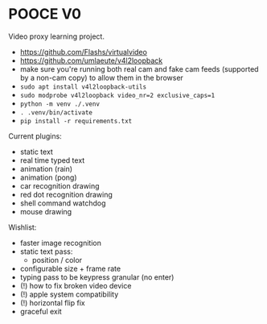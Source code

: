 # POOCE V0

Video proxy learning project.

- https://github.com/Flashs/virtualvideo
- https://github.com/umlaeute/v4l2loopback
- make sure you're running both real cam and fake cam feeds (supported by a non-cam copy) to allow them in the browser
- `sudo apt install v4l2loopback-utils`
- `sudo modprobe v4l2loopback video_nr=2 exclusive_caps=1`
- `python -m venv ./.venv`
- `. .venv/bin/activate`
- `pip install -r requirements.txt`

Current plugins:
- static text
- real time typed text
- animation (rain)
- animation (pong)
- car recognition drawing
- red dot recognition drawing
- shell command watchdog
- mouse drawing

Wishlist:
- faster image recognition
- static text pass:
  - position / color
- configurable size + frame rate
- typing pass to be keypress granular (no enter)
- (!) how to fix broken video device
- (!) apple system compatibility
- (!) horizontal flip fix
- graceful exit
